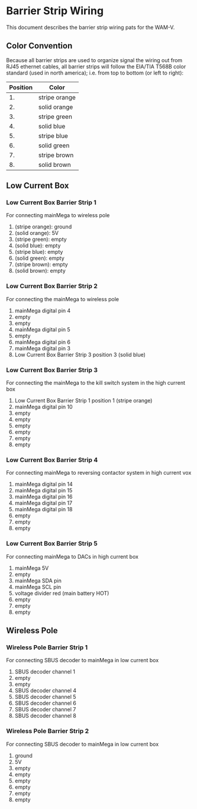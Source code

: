 # Barrier Strip Wiring
This document describes the barrier strip wiring pats for the WAM-V.

## Color Convention
Because all barrier strips are used to organize signal the wiring out from RJ45 ethernet cables, all barrier strips will follow the EIA/TIA T568B color standard (used in north america); i.e. from top to bottom (or left to right): 

| Position | Color |
| --- | --- |
| 1. | stripe orange |
| 2. | solid orange |
| 3. | stripe green |
| 4. | solid blue |
| 5. | stripe blue |
| 6. | solid green |
| 7. | stripe brown |
| 8. | solid brown |

## Low Current Box

### Low Current Box Barrier Strip 1
For connecting mainMega to wireless pole

 1. (stripe orange): ground
 2. (solid orange): 5V
 3. (stripe green): empty
 4. (solid blue): empty
 5. (stripe blue): empty
 6. (solid green): empty
 7. (stripe brown): empty
 8. (solid brown): empty
 
### Low Current Box Barrier Strip 2
For connecting the mainMega to wireless pole

 1. mainMega digital pin 4
 2. empty
 3. empty
 4. mainMega digital pin 5
 5. empty
 6. mainMega digital pin 6
 7. mainMega digital pin 3
 8. Low Current Box Barrier Strip 3 position 3 (solid blue)
 
### Low Current Box Barrier Strip 3
For connecting the mainMega to the kill switch system in the high current box

 1. Low Current Box Barrier Strip 1 position 1 (stripe orange)
 2. mainMega digital pin 10
 3. empty
 4. empty
 5. empty
 6. empty
 7. empty
 8. empty

### Low Current Box Barrier Strip 4
For connecting mainMega to reversing contactor system in high current vox

 1. mainMega digital pin 14
 2. mainMega digital pin 15
 3. mainMega digital pin 16
 4. mainMega digital pin 17
 5. mainMega digital pin 18
 6. empty
 7. empty
 8. empty
 
### Low Current Box Barrier Strip 5
For connecting mainMega to DACs in high current box

 1. mainMega 5V
 2. empty
 3. mainMega SDA pin
 4. mainMega SCL pin
 5. voltage divider red (main battery HOT)
 6. empty
 7. empty
 8. empty
 
 ## Wireless Pole
 
### Wireless Pole Barrier Strip 1
For connecting SBUS decoder to mainMega in low current box

 1. SBUS decoder channel 1
 2. empty
 3. empty
 4. SBUS decoder channel 4
 5. SBUS decoder channel 5
 6. SBUS decoder channel 6
 7. SBUS decoder channel 7
 8. SBUS decoder channel 8

### Wireless Pole Barrier Strip 2
For connecting SBUS decoder to mainMega in low current box

 1. ground
 2. 5V
 3. empty
 4. empty
 5. empty
 6. empty
 7. empty
 8. empty
 

